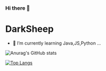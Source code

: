 ### Hi there 👋

<!--
**SFAfreshman/SFAfreshman** is a ✨ _special_ ✨ repository because its `README.md` (this file) appears on your GitHub profile.

Here are some ideas to get you started:


- 🌱 I’m currently learning Java,JS,Python ...
- 😄 Pronouns: ...
- ⚡ Fun fact: ...
-->
# DarkSheep
- 🌱 I’m currently learning Java,JS,Python ...


![Anurag's GitHub stats](https://github-readme-stats.vercel.app/api?username=sfaFreshman&show_icons=true&theme=radical)



[![Top Langs](https://github-readme-stats.vercel.app/api/top-langs/?username=sfaFreshman&layout=compact)](https://github.com/anuraghazra/github-readme-stats)
